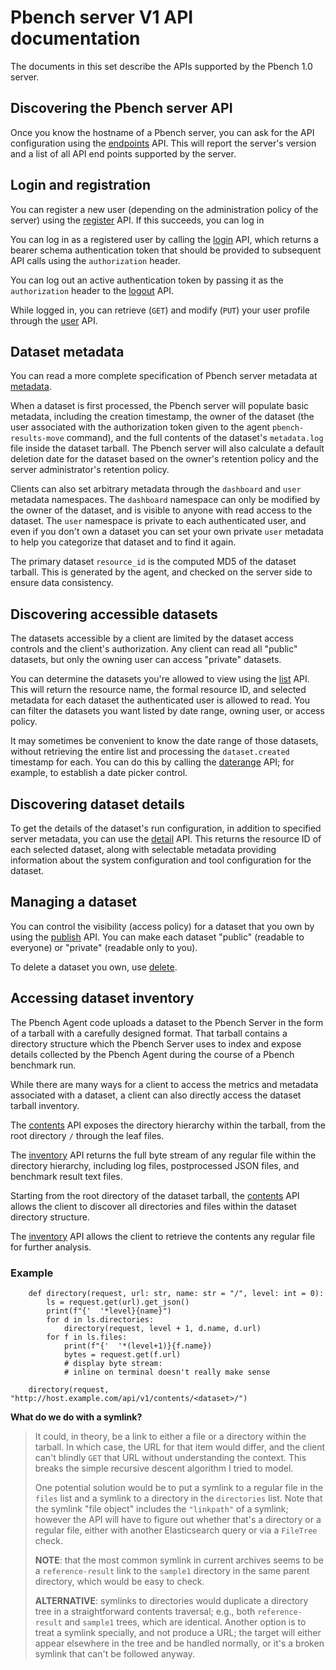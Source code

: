 # Pbench server V1 API documentation

The documents in this set describe the APIs supported by the Pbench 1.0 server.

## Discovering the Pbench server API

Once you know the hostname of a Pbench server, you can ask for the API configuration using the [endpoints](endpoints.md) API. This will report the server's version and a list of all API end points supported by the server.

## Login and registration

You can register a new user (depending on the administration policy of the server) using the [register](register.md) API. If this succeeds, you can log in

You can log in as a registered user by calling the [login](login.md) API, which returns a bearer schema authentication token that should be provided to subsequent API calls using the `authorization` header.

You can log out an active authentication token by passing it as the `authorization` header to the [logout](logout.md) API.

While logged in, you can retrieve (`GET`) and modify (`PUT`) your user profile through the [user](user.md) API.

## Dataset metadata

You can read a more complete specification of Pbench server metadata at [metadata](../metadata.md).

When a dataset is first processed, the Pbench server will populate basic metadata, including the creation timestamp, the owner of the dataset (the user associated with the authorization token given to the agent `pbench-results-move` command), and the full contents of the dataset's `metadata.log` file inside the dataset tarball. The Pbench server will also calculate a default deletion date for the dataset based on the owner's retention policy and the server administrator's retention policy.

Clients can also set arbitrary metadata through the `dashboard` and `user` metadata namespaces. The `dashboard` namespace can only be modified by the owner of the dataset, and is visible to anyone with read access to the dataset. The `user` namespace is private to each authenticated user, and even if you don't own a dataset you can set your own private `user` metadata to help you categorize that dataset and to find it again.

The primary dataset `resource_id` is the computed MD5 of the dataset tarball. This is generated by the agent, and checked on the server side to ensure data consistency.

## Discovering accessible datasets

The datasets accessible by a client are limited by the dataset access controls and the client's authorization. Any client can read all "public" datasets, but only the owning user can access "private" datasets.

You can determine the datasets you're allowed to view using the [list](list.md) API. This will return the resource name, the formal resource ID, and selected metadata for each dataset the authenticated user is allowed to read. You can filter the datasets you want listed by date range, owning user, or access policy.

It may sometimes be convenient to know the date range of those datasets, without retrieving the entire list and processing the `dataset.created` timestamp for each. You can do this by calling the [daterange](daterange.md) API; for example, to establish a date picker control.

## Discovering dataset details

To get the details of the dataset's run configuration, in addition to specified server metadata, you can use the [detail](detail.md) API. This returns the resource ID of each selected dataset, along with selectable metadata providing information about the system configuration and tool configuration for the dataset.

## Managing a dataset

You can control the visibility (access policy) for a dataset that you own by using the [publish](publish.md) API. You can make each dataset "public" (readable to everyone) or "private" (readable only to you).

To delete a dataset you own, use [delete](delete.md).

## Accessing dataset inventory

The Pbench Agent code uploads a dataset to the Pbench Server in the form of a tarball with a carefully designed format. That tarball contains a directory structure which the Pbench Server uses to index and expose details collected by the Pbench Agent during the course of a Pbench benchmark run.

While there are many ways for a client to access the metrics and metadata associated with a dataset, a client can also directly access the dataset tarball inventory.

The [contents](contents.md) API exposes the directory hierarchy within the tarball, from the root directory `/` through the leaf files.

The [inventory](inventory.md) API returns the full byte stream of any regular file within the directory hierarchy, including log files, postprocessed JSON files, and benchmark result text files.

Starting from the root directory of the dataset tarball, the [contents](contents.md) API allows the client to discover all directories and files within the dataset directory structure.

The [inventory](inventory.md) API allows the client to retrieve the contents any regular file for further analysis.

### Example

```
    def directory(request, url: str, name: str = "/", level: int = 0):
        ls = request.get(url).get_json()
        print(f"{'  '*level}{name}")
        for d in ls.directories:
            directory(request, level + 1, d.name, d.url)
        for f in ls.files:
            print(f"{'  '*(level+1)}{f.name})
            bytes = request.get(f.url)
            # display byte stream:
            # inline on terminal doesn't really make sense

    directory(request, "http://host.example.com/api/v1/contents/<dataset>/")
```

__What do we do with a symlink?__

> It could, in theory, be a link to either a file or a directory within the tarball. In which case, the URL for that item would differ, and the client can't blindly `GET` that URL without understanding the context. This breaks the simple recursive descent algorithm I tried to model.
>
> One potential solution would be to put a symlink to a regular file in the `files` list and a symlink to a directory in the `directories` list. Note that the symlink "file object" includes the `"linkpath"` of a symlink; however the API will have to figure out whether that's a directory or a regular file, either with another Elasticsearch query or via a `FileTree` check.
>
>__NOTE__: that the most common symlink in current archives seems to be a `reference-result` link to the `sample1` directory in the same parent directory, which would be easy to check.
>
>__ALTERNATIVE__: symlinks to directories would duplicate a directory tree in a straightforward contents traversal; e.g., both `reference-result` and `sample1` trees, which are identical. Another option is to treat a symlink specially, and not produce a URL; the target will either appear elsewhere in the tree and be handled normally, or it's a broken symlink that can't be followed anyway.